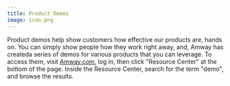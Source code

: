 ```yaml
---
title: Product Demos
image: icon.png
---
```


Product demos help show customers how effective our products are, hands on. You can simply show people how they work right away, and, Amway has createda series of demos for various products that you can leverage. To access them, visit [Amway.com](https://amway.com), log in, then click "Resource Center" at the bottom of the page. Inside the Resource Center, search for the term "demo", and browse the results.